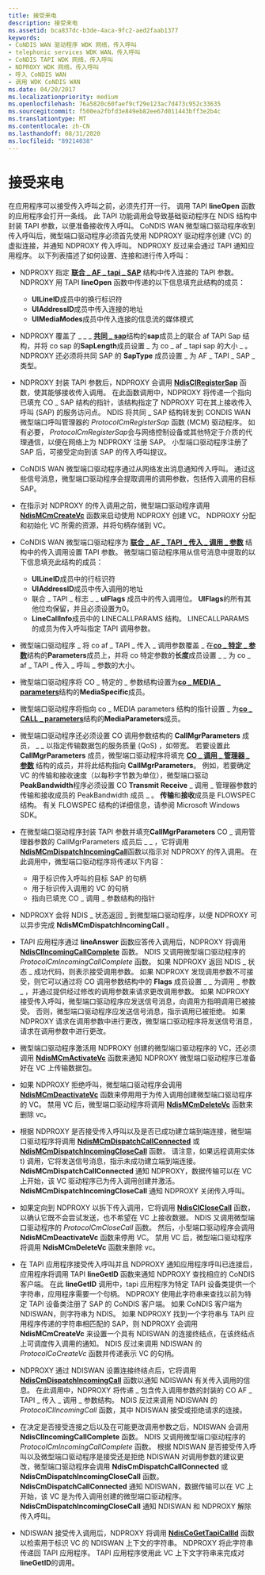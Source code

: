 ```yaml
---
title: 接受来电
description: 接受来电
ms.assetid: bca837dc-b3de-4aca-9fc2-aed2faab1377
keywords:
- CoNDIS WAN 驱动程序 WDK 网络，传入呼叫
- telephonic services WDK WAN，传入呼叫
- CoNDIS TAPI WDK 网络，传入呼叫
- NDPROXY WDK 网络，传入呼叫
- 呼入 CoNDIS WAN
- 调用 WDK CoNDIS WAN
ms.date: 04/20/2017
ms.localizationpriority: medium
ms.openlocfilehash: 76a5820c60faef9cf29e123ac7d473c952c33635
ms.sourcegitcommit: f500ea2fbfd3e849eb82ee67d011443bff3e2b4c
ms.translationtype: MT
ms.contentlocale: zh-CN
ms.lasthandoff: 08/31/2020
ms.locfileid: "89214038"
---
```

# <a name="accepting-incoming-calls"></a>接受来电





在应用程序可以接受传入呼叫之前，必须先打开一行。 调用 TAPI **lineOpen** 函数的应用程序会打开一条线。 此 TAPI 功能调用会导致基础驱动程序在 NDIS 结构中封装 TAPI 参数，以便准备接收传入呼叫。 CoNDIS WAN 微型端口驱动程序收到传入呼叫后，微型端口驱动程序必须首先使用 NDPROXY 驱动程序创建 (VC) 的虚拟连接，并通知 NDPROXY 传入呼叫。 NDPROXY 反过来会通过 TAPI 通知应用程序。 以下列表描述了如何设置、连接和进行传入呼叫：

-   NDPROXY 指定 [**联合 \_ AF \_ tapi \_ SAP**](/previous-versions/windows/hardware/network/ff545376(v=vs.85)) 结构中传入连接的 TAPI 参数。 NDPROXY 用 TAPI **lineOpen** 函数中传递的以下信息填充此结构的成员：
    -   **UlLineID**成员中的换行标识符
    -   **UlAddressID**成员中传入连接的地址
    -   **UlMediaModes**成员中传入连接的信息流的媒体模式
-   NDPROXY 覆盖了 \_ \_ \_ [**共同 \_ sap**](/previous-versions/windows/hardware/network/ff545392(v=vs.85))结构的**sap**成员上的联合 af TAPI Sap 结构，并将 co sap 的**SapLength**成员设置 \_ 为 co \_ af \_ tapi sap 的大小 \_ 。 NDPROXY 还必须将共同 SAP 的 **SapType** 成员设置 \_ 为 AF \_ TAPI \_ SAP \_ 类型。

-   NDPROXY 封装 TAPI 参数后，NDPROXY 会调用 [**NdisClRegisterSap**](/windows-hardware/drivers/ddi/ndis/nf-ndis-ndisclregistersap) 函数，使其能够接收传入调用。 在此函数调用中，NDPROXY 将传递一个指向已填充 CO \_ SAP 结构的指针，该结构指定了 NDPROXY 可在其上接收传入呼叫 (SAP) 的服务访问点。 NDIS 将共同 \_ SAP 结构转发到 CONDIS WAN 微型端口呼叫管理器的 *ProtocolCmRegisterSap* 函数 (MCM) 驱动程序。 如有必要， *ProtocolCmRegisterSap*会与网络控制设备或其他特定于介质的代理通信，以便在网络上为 NDPROXY 注册 SAP。 小型端口驱动程序注册了 SAP 后，可接受定向到该 SAP 的传入呼叫提议。

-   CoNDIS WAN 微型端口驱动程序通过从网络发出消息通知传入呼叫。 通过这些信号消息，微型端口驱动程序会提取调用的调用参数，包括传入调用的目标 SAP。

-   在指示对 NDPROXY 的传入调用之前，微型端口驱动程序调用 [**NdisMCmCreateVc**](/windows-hardware/drivers/ddi/ndis/nf-ndis-ndismcmcreatevc) 函数来启动使用 NDPROXY 创建 VC。 NDPROXY 分配和初始化 VC 所需的资源，并将句柄存储到 VC。

-   CoNDIS WAN 微型端口驱动程序为 [**联合 \_ AF \_ TAPI \_ 传入 \_ 调用 \_ 参数**](/previous-versions/windows/hardware/network/ff545372(v=vs.85)) 结构中的传入调用设置 TAPI 参数。 微型端口驱动程序用从信号消息中提取的以下信息填充此结构的成员：
    -   **UlLineID**成员中的行标识符
    -   **UlAddressID**成员中传入调用的地址
    -   联合 \_ TAPI \_ 标志 \_ \_ **ulFlags** 成员中的传入调用位。 **UlFlags**的所有其他位均保留，并且必须设置为0。
    -   **LineCallInfo**成员中的 LINECALLPARAMS 结构。 LINECALLPARAMS 的成员为传入呼叫指定 TAPI 调用参数。
-   微型端口驱动程序 \_ 将 co af \_ TAPI \_ 传入 \_ 调用参数覆盖 \_ 在[**co \_ 特定 \_ 参数**](/previous-versions/windows/hardware/network/ff545396(v=vs.85))结构的**Parameters**成员上，并将 co 特定参数的**长度**成员设置 \_ \_ 为 co \_ af \_ TAPI \_ 传入 \_ 呼叫 \_ 参数的大小。

-   微型端口驱动程序将 CO \_ 特定的 \_ 参数结构设置为[**co \_ MEDIA \_ parameters**](/previous-versions/windows/hardware/network/ff545388(v=vs.85))结构的**MediaSpecific**成员。

-   微型端口驱动程序将指向 co \_ MEDIA parameters 结构的指针设置 \_ 为[**co \_ CALL \_ parameters**](/previous-versions/windows/hardware/network/ff545384(v=vs.85))结构的**MediaParameters**成员。

-   微型端口驱动程序还必须设置 CO 调用参数结构的 **CallMgrParameters** 成员， \_ \_ 以指定传输数据包的服务质量 (QoS) ，如带宽。 若要设置此 **CallMgrParameters** 成员，微型端口驱动程序将填充 [**CO \_ 调用 \_ 管理器 \_ 参数**](/previous-versions/windows/hardware/network/ff545381(v=vs.85)) 结构的成员，并将此结构指向 **CallMgrParameters**。 例如，若要确定 VC 的传输和接收速度（以每秒字节数为单位），微型端口驱动**PeakBandwidth**程序必须设置 CO **Transmit** **Receive** \_ 调用 \_ 管理器参数的传输和接收成员的 PeakBandwidth 成员 \_ 。 **传输**和**接收**成员是 FLOWSPEC 结构。 有关 FLOWSPEC 结构的详细信息，请参阅 Microsoft Windows SDK。

-   在微型端口驱动程序封装 TAPI 参数并填充**CallMgrParameters** CO \_ 调用管理器参数的 CallMgrParameters 成员后 \_ \_ ，它将调用[**NdisMCmDispatchIncomingCall**](/windows-hardware/drivers/ddi/ndis/nf-ndis-ndismcmdispatchincomingcall)函数以指示对 NDPROXY 的传入调用。 在此调用中，微型端口驱动程序将传递以下内容：
    -   用于标识传入呼叫的目标 SAP 的句柄
    -   用于标识传入调用的 VC 的句柄
    -   指向已填充 CO \_ 调用 \_ 参数结构的指针
-   NDPROXY 会将 NDIS \_ 状态返回 \_ 到微型端口驱动程序，以便 NDPROXY 可以异步完成 **NdisMCmDispatchIncomingCall** 。

-   TAPI 应用程序通过 **lineAnswer** 函数应答传入调用后，NDPROXY 将调用 [**NdisClIncomingCallComplete**](/windows-hardware/drivers/ddi/ndis/nf-ndis-ndisclincomingcallcomplete) 函数。 NDIS 又调用微型端口驱动程序的 *ProtocolCmIncomingCallComplete* 函数。 如果 NDPROXY 返回 NDIS \_ 状态 \_ 成功代码，则表示接受调用参数。 如果 NDPROXY 发现调用参数不可接受，则它可以通过将 CO 调用参数结构中的 **Flags** 成员设置 \_ \_ 为调用 \_ 参数 \_ ，并通过提供经过修改的调用参数来请求更改调用参数。 如果 NDPROXY 接受传入呼叫，微型端口驱动程序应发送信号消息，向调用方指明调用已被接受。 否则，微型端口驱动程序应发送信号消息，指示调用已被拒绝。 如果 NDPROXY 请求在调用参数中进行更改，微型端口驱动程序将发送信号消息，请求在调用参数中进行更改。

-   微型端口驱动程序激活用 NDPROXY 创建的微型端口驱动程序的 VC，还必须调用 [**NdisMCmActivateVc**](/windows-hardware/drivers/ddi/ndis/nf-ndis-ndismcmactivatevc) 函数来通知 NDPROXY 微型端口驱动程序已准备好在 VC 上传输数据包。

-   如果 NDPROXY 拒绝呼叫，微型端口驱动程序会调用 [**NdisMCmDeactivateVc**](/windows-hardware/drivers/ddi/ndis/nf-ndis-ndismcmdeactivatevc) 函数来停用用于为传入调用创建微型端口驱动程序的 VC。 禁用 VC 后，微型端口驱动程序将调用 [**NdisMCmDeleteVc**](/windows-hardware/drivers/ddi/ndis/nf-ndis-ndismcmdeletevc) 函数来删除 vc。

-   根据 NDPROXY 是否接受传入呼叫以及是否已成功建立端到端连接，微型端口驱动程序将调用 [**NdisMCmDispatchCallConnected**](/windows-hardware/drivers/ddi/ndis/nf-ndis-ndismcmdispatchcallconnected) 或 [**NdisMCmDispatchIncomingCloseCall**](/windows-hardware/drivers/ddi/ndis/nf-ndis-ndismcmdispatchincomingclosecall) 函数。 请注意，如果远程调用实体 t) 调用，它将发送信号消息，指示未成功建立端到端连接。 **NdisMCmDispatchCallConnected** 通知 NDPROXY，数据传输可以在 VC 上开始，该 VC 驱动程序已为传入调用创建并激活。 **NdisMCmDispatchIncomingCloseCall** 通知 NDPROXY 关闭传入呼叫。

-   如果定向到 NDPROXY 以拆下传入调用，它将调用 [**NdisClCloseCall**](/windows-hardware/drivers/ddi/ndis/nf-ndis-ndisclclosecall) 函数，以确认它既不会尝试发送，也不希望在 VC 上接收数据。 NDIS 又调用微型端口驱动程序的 *ProtocolCmCloseCall* 函数。 然后，小型端口驱动程序会调用 **NdisMCmDeactivateVc** 函数来停用 VC。 禁用 VC 后，微型端口驱动程序将调用 **NdisMCmDeleteVc** 函数来删除 vc。

-   在 TAPI 应用程序接受传入呼叫并且 NDPROXY 通知应用程序呼叫已连接后，应用程序将调用 TAPI **lineGetID** 函数来通知 NDPROXY 查找相应的 CoNDIS 客户端。 在此 **lineGetID** 调用中，tapi 应用程序为特定 TAPI 设备类提供一个字符串，应用程序需要一个句柄。 NDPROXY 使用此字符串来查找以前为特定 TAPI 设备类注册了 SAP 的 CoNDIS 客户端。 如果 CoNDIS 客户端为 NDISWAN，则字符串为 NDIS。 如果 NDPROXY 找到一个字符串与 TAPI 应用程序传递的字符串相匹配的 SAP，则 NDPROXY 会调用 **NdisMCmCreateVc** 来设置一个具有 NDISWAN 的连接终结点，在该终结点上可调度传入调用的通知。 NDIS 反过来调用 NDISWAN 的 *ProtocolCoCreateVc* 函数并传递表示 VC 的句柄。

-   NDPROXY 通过 NDISWAN 设置连接终结点后，它将调用 [**NdisCmDispatchIncomingCall**](/windows-hardware/drivers/ddi/ndis/nf-ndis-ndiscmdispatchincomingcall) 函数以通知 NDISWAN 有关传入调用的信息。 在此调用中，NDPROXY 将传递 \_ 包含传入调用参数的封装的 CO AF \_ TAPI \_ 传入 \_ 调用 \_ 参数结构。 NDIS 反过来调用 NDISWAN 的 *ProtocolClIncomingCall* 函数，其中 NDISWAN 接受或拒绝请求的连接。

-   在决定是否接受连接之后以及在可能更改调用参数之后，NDISWAN 会调用 **NdisClIncomingCallComplete** 函数。 NDIS 又调用微型端口驱动程序的 *ProtocolCmIncomingCallComplete* 函数。 根据 NDISWAN 是否接受传入呼叫以及微型端口驱动程序是接受还是拒绝 NDISWAN 对调用参数的建议更改，微型端口驱动程序会调用 **NdisCmDispatchCallConnected** 或 **NdisCmDispatchIncomingCloseCall** 函数。 **NdisCmDispatchCallConnected** 通知 NDISWAN，数据传输可以在 VC 上开始，该 VC 是为传入调用创建的微型端口驱动程序。 **NdisCmDispatchIncomingCloseCall** 通知 NDISWAN 和 NDPROXY 解除传入呼叫。

-   NDISWAN 接受传入调用后，NDPROXY 将调用 [**NdisCoGetTapiCallId**](/windows-hardware/drivers/ddi/ndis/nf-ndis-ndiscogettapicallid) 函数以检索用于标识 VC 的 NDISWAN 上下文的字符串。 NDPROXY 将此字符串传递回 TAPI 应用程序。 TAPI 应用程序使用此 VC 上下文字符串来完成对 **lineGetID**的调用。

 

